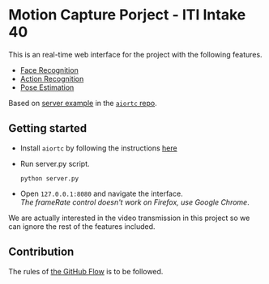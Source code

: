 # Motion Capture Porject - ITI Intake 40

This is an real-time web interface for the project with the following features.
* [Face Recognition](https://github.com/Moetaz-M-Mokhtar/ITIintake40_FaceRecognition)
* [Action Recognition](https://github.com/AbdurrahmanNadi/activity_recognition_web_service)
* [Pose Estimation](https://github.com/samuelmyoussef/pose_estimation_gpu)

Based on [server example](https://github.com/aiortc/aiortc/tree/master/examples/server) in the [`aiortc` repo](https://github.com/aiortc/aiortc).

## Getting started

* Install `aiortc` by following the instructions [here](https://github.com/aiortc/aiortc#requirements)
* Run server.py script.

  `python server.py`
* Open `127.0.0.1:8080` and navigate the interface. <br>_The frameRate control doesn't work on Firefox, use Google Chrome_.

We are actually interested in the video transmission in this project so we can ignore the rest of the features included.

## Contribution
The rules of [the GitHub Flow](https://guides.github.com/introduction/flow/) is to be followed.
